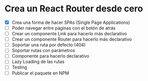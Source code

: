 # Crea un React Router desde cero

- [x] Crea una forma de hacer SPAs (Single Page Applications)
- [ ] Poder navegar entre páginas con el botón de atrás
- [ ] Crear un componente Link para hacerlo más declarativo
- [ ] Crear un componente Router para hacerlo más declarativo
- [ ] Soportar una ruta por defecto (404)
- [ ] Soportar rutas con parámetros
- [ ] Componente <Route /> para hacerlo declarativo
- [ ] Lazy Loading de las rutas
- [ ] Testing
- [ ] Publicar el paquete en NPM
